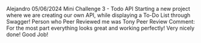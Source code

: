 Alejandro
05/06/2024
Mini Challenge 3 - Todo API
Starting a new project where we are creating our own API, while displaying a To-Do List through Swagger!
Person who Peer Reviewed me was Tony
Peer Review Comment: For the most part everything looks great and working perfectly! Very nicely done! Good Job!
